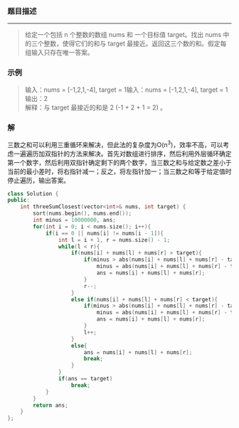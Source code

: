 ### 题目描述
***

> 给定一个包括 n 个整数的数组 nums 和 一个目标值 target。找出 nums 中的三个整数，使得它们的和与 target 最接近。返回这三个数的和。假定每组输入只存在唯一答案。

### 示例
> 输入：nums = [-1,2,1,-4], target = 1输入：nums = [-1,2,1,-4], target = 1  
> 输出：2  
> 解释：与 target 最接近的和是 2 (-1 + 2 + 1 = 2) 。

### 解
三数之和可以利用三重循环来解决，但此法的复杂度为O(n<sup>3</sup>)，效率不高，可以考虑一遍遍历加双指针的方法来解决。首先对数组进行排序，然后利用外层循环确定第一个数字，然后利用双指针确定剩下的两个数字，当三数之和与给定数之差小于当前的最小差时，将右指针减一；反之，将左指针加一；当三数之和等于给定值时停止遍历，输出答案。
```C++
class Solution {
public:
    int threeSumClosest(vector<int>& nums, int target) {
        sort(nums.begin(), nums.end());
        int minus = 10000000, ans;
        for(int i = 0; i < nums.size(); i++){
            if(i == 0 || nums[i] != nums[i - 1]){
                int l = i + 1, r = nums.size() - 1;
                while(l < r){
                    if(nums[i] + nums[l] + nums[r] > target){
                        if(minus > abs(nums[i] + nums[l] + nums[r] - target)){
                            minus = abs(nums[i] + nums[l] + nums[r] - target);
                            ans = nums[i] + nums[l] + nums[r];
                        }
                        r--;
                    }
                    else if(nums[i] + nums[l] + nums[r] < target){
                        if(minus > abs(nums[i] + nums[l] + nums[r] - target)){
                            minus = abs(nums[i] + nums[l] + nums[r] - target);
                            ans = nums[i] + nums[l] + nums[r];
                        }
                        l++;
                    }
                    else{
                        ans = nums[i] + nums[l] + nums[r];
                        break;
                    }
                }
                if(ans == target)
                    break;
            }
        }
        return ans;
    }
};
```